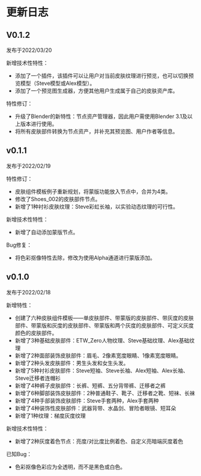 # 更新日志

## V0.1.2

发布于2022/03/20

新增技术性特性：

+ 添加了一个插件，该插件可以让用户对当前皮肤纹理进行预览，也可以切换预览模型（Steve模型或Alex模型）。
+ 添加了一个预览图生成器，方便其他用户生成属于自己的皮肤资产库。

特性修订：

+ 升级了Blender的新特性：节点资产管理器，因此用户需使用Blender 3.1及以上版本进行使用。
+ 将所有皮肤部件转换为节点资产，并补充其预览图、用户作者等信息。

## v0.1.1

发布于2022/02/19

特性修订：

- 皮肤组件模板例子重新规划，将蒙版功能放入节点中，合并为4类。
- 修改了Shoes_002的皮肤部件节点。
- 新增了1种衬衫皮肤纹理：Steve彩虹长袖，以实验动态纹理的可行性。

新增技术性特性：

+ 新增了自动添加蒙版节点。

Bug修复：

- 将色彩抠像特性去除，修改为使用Alpha通道进行蒙版添加。

## v0.1.0

发布于2022/02/18

新增特性：

- 创建了六种皮肤组件模板——单皮肤部件、带蒙版的皮肤部件、带灰度的皮肤部件、带蒙版和灰度的皮肤部件、带蒙版和两个灰度的皮肤部件、可定义灰度颜色的皮肤部件。
- 新增了3种基础皮肤部件：ETW_Zero人物纹理、Steve基础纹理、Alex基础纹理
- 新增了2种面部装饰皮肤部件：眉毛、2像素宽度眼睛、1像素宽度眼睛。
- 新增了2种头发皮肤部件：男生头发和女生头发。
- 新增了5种衬衫皮肤部件：Steve短袖、Steve长袖、Alex短袖、Alex长袖、Steve迁移者连帽衫
- 新增了4种裤子皮肤部件：长裤、短裤、五分背带裤、迁移者之裤
- 新增了6种脚部装饰皮肤部件：2种普通鞋子、靴子、迁移者之靴、短袜、长袜
- 新增了4种手部装饰皮肤部件：Steve手套两种，Alex手套两种
- 新增了4种装饰性皮肤部件：武器背带、水晶剑、冒险者眼镜、短耳朵
- 新增了1种纹理：梯度灰度纹理

新增技术性特性：

- 新增了2种灰度着色节点：亮度/对比度比例着色、自定义亮暗端灰度着色

已知Bug：

- 色彩抠像色彩应为全透明，而不是黑色或白色。

